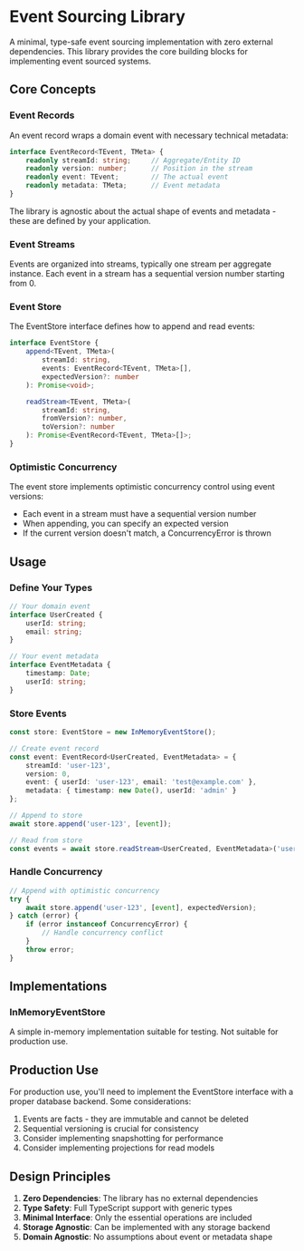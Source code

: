 # Event Sourcing Library

A minimal, type-safe event sourcing implementation with zero external dependencies. This library provides the core building blocks for implementing event sourced systems.

## Core Concepts

### Event Records

An event record wraps a domain event with necessary technical metadata:

```typescript
interface EventRecord<TEvent, TMeta> {
    readonly streamId: string;     // Aggregate/Entity ID
    readonly version: number;      // Position in the stream
    readonly event: TEvent;        // The actual event
    readonly metadata: TMeta;      // Event metadata
}
```

The library is agnostic about the actual shape of events and metadata - these are defined by your application.

### Event Streams

Events are organized into streams, typically one stream per aggregate instance. Each event in a stream has a sequential version number starting from 0.

### Event Store

The EventStore interface defines how to append and read events:

```typescript
interface EventStore {
    append<TEvent, TMeta>(
        streamId: string,
        events: EventRecord<TEvent, TMeta>[],
        expectedVersion?: number
    ): Promise<void>;

    readStream<TEvent, TMeta>(
        streamId: string,
        fromVersion?: number,
        toVersion?: number
    ): Promise<EventRecord<TEvent, TMeta>[]>;
}
```

### Optimistic Concurrency

The event store implements optimistic concurrency control using event versions:
- Each event in a stream must have a sequential version number
- When appending, you can specify an expected version
- If the current version doesn't match, a ConcurrencyError is thrown

## Usage

### Define Your Types

```typescript
// Your domain event
interface UserCreated {
    userId: string;
    email: string;
}

// Your event metadata
interface EventMetadata {
    timestamp: Date;
    userId: string;
}
```

### Store Events

```typescript
const store: EventStore = new InMemoryEventStore();

// Create event record
const event: EventRecord<UserCreated, EventMetadata> = {
    streamId: 'user-123',
    version: 0,
    event: { userId: 'user-123', email: 'test@example.com' },
    metadata: { timestamp: new Date(), userId: 'admin' }
};

// Append to store
await store.append('user-123', [event]);

// Read from store
const events = await store.readStream<UserCreated, EventMetadata>('user-123');
```

### Handle Concurrency

```typescript
// Append with optimistic concurrency
try {
    await store.append('user-123', [event], expectedVersion);
} catch (error) {
    if (error instanceof ConcurrencyError) {
        // Handle concurrency conflict
    }
    throw error;
}
```

## Implementations

### InMemoryEventStore

A simple in-memory implementation suitable for testing. Not suitable for production use.

## Production Use

For production use, you'll need to implement the EventStore interface with a proper database backend. Some considerations:

1. Events are facts - they are immutable and cannot be deleted
2. Sequential versioning is crucial for consistency
3. Consider implementing snapshotting for performance
4. Consider implementing projections for read models

## Design Principles

1. **Zero Dependencies**: The library has no external dependencies
2. **Type Safety**: Full TypeScript support with generic types
3. **Minimal Interface**: Only the essential operations are included
4. **Storage Agnostic**: Can be implemented with any storage backend
5. **Domain Agnostic**: No assumptions about event or metadata shape